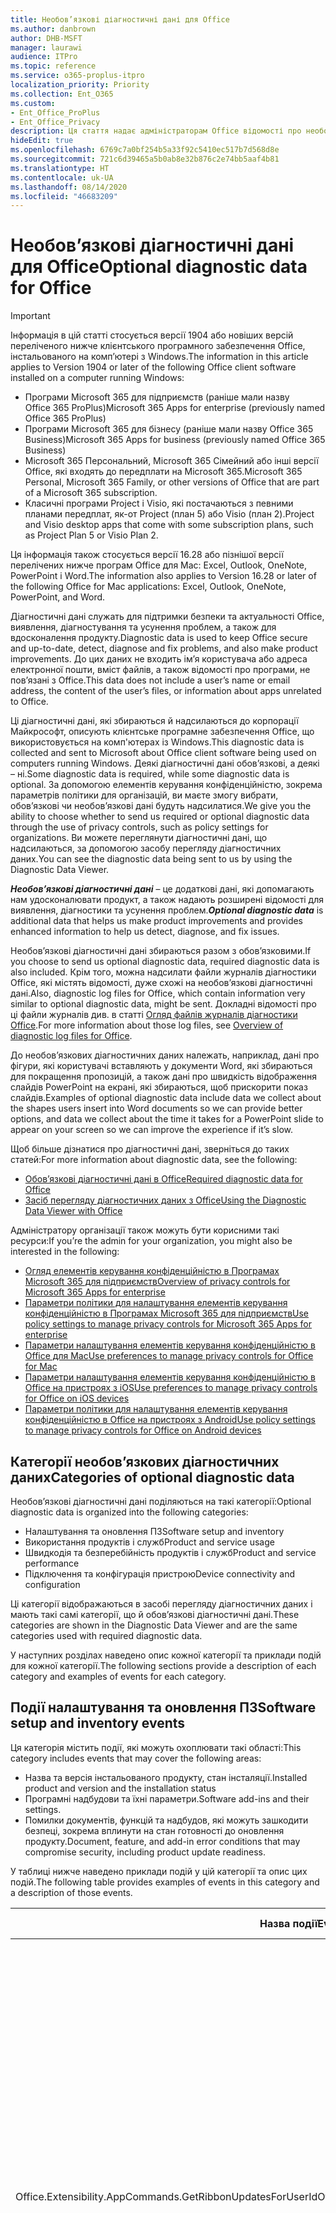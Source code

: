 ```yaml
---
title: Необов’язкові діагностичні дані для Office
ms.author: danbrown
author: DHB-MSFT
manager: laurawi
audience: ITPro
ms.topic: reference
ms.service: o365-proplus-itpro
localization_priority: Priority
ms.collection: Ent_O365
ms.custom:
- Ent_Office_ProPlus
- Ent_Office_Privacy
description: Ця стаття надає адміністраторам Office відомості про необов’язкові діагностичні дані в Office, зокрема приклади деяких подій.
hideEdit: true
ms.openlocfilehash: 6769c7a0bf254b5a33f92c5410ec517b7d568d8e
ms.sourcegitcommit: 721c6d39465a5b0ab8e32b876c2e74bb5aaf4b81
ms.translationtype: HT
ms.contentlocale: uk-UA
ms.lasthandoff: 08/14/2020
ms.locfileid: "46683209"
---
```

# <a name="optional-diagnostic-data-for-office"></a><span data-ttu-id="6930e-103">Необов’язкові діагностичні дані для Office</span><span class="sxs-lookup"><span data-stu-id="6930e-103">Optional diagnostic data for Office</span></span>

> [!IMPORTANT]
> <span data-ttu-id="6930e-104">Інформація в цій статті стосується версії 1904 або новіших версій переліченого нижче клієнтського програмного забезпечення Office, інстальованого на комп’ютері з Windows.</span><span class="sxs-lookup"><span data-stu-id="6930e-104">The information in this article applies to Version 1904 or later of the following Office client software installed on a computer running Windows:</span></span>
> - <span data-ttu-id="6930e-105">Програми Microsoft 365 для підприємств (раніше мали назву Office 365 ProPlus)</span><span class="sxs-lookup"><span data-stu-id="6930e-105">Microsoft 365 Apps for enterprise (previously named Office 365 ProPlus)</span></span>
> - <span data-ttu-id="6930e-106">Програми Microsoft 365 для бізнесу (раніше мали назву Office 365 Business)</span><span class="sxs-lookup"><span data-stu-id="6930e-106">Microsoft 365 Apps for business (previously named Office 365 Business)</span></span>
> - <span data-ttu-id="6930e-107">Microsoft 365 Персональний, Microsoft 365 Сімейний або інші версії Office, які входять до передплати на Microsoft 365.</span><span class="sxs-lookup"><span data-stu-id="6930e-107">Microsoft 365 Personal, Microsoft 365 Family, or other versions of Office that are part of a Microsoft 365 subscription.</span></span>
> - <span data-ttu-id="6930e-108">Класичні програми Project і Visio, які постачаються з певними планами передплат, як-от Project (план 5) або Visio (план 2).</span><span class="sxs-lookup"><span data-stu-id="6930e-108">Project and Visio desktop apps that come with some subscription plans, such as Project Plan 5 or Visio Plan 2.</span></span>
>
> <span data-ttu-id="6930e-109">Ця інформація також стосується версії 16.28 або пізнішої версії перелічених нижче програм Office для Mac: Excel, Outlook, OneNote, PowerPoint і Word.</span><span class="sxs-lookup"><span data-stu-id="6930e-109">The information also applies to Version 16.28 or later of the following Office for Mac applications: Excel, Outlook, OneNote, PowerPoint, and Word.</span></span>

<span data-ttu-id="6930e-110">Діагностичні дані служать для підтримки безпеки та актуальності Office, виявлення, діагностування та усунення проблем, а також для вдосконалення продукту.</span><span class="sxs-lookup"><span data-stu-id="6930e-110">Diagnostic data is used to keep Office secure and up-to-date, detect, diagnose and fix problems, and also make product improvements.</span></span> <span data-ttu-id="6930e-111">До цих даних не входить ім’я користувача або адреса електронної пошти, вміст файлів, а також відомості про програми, не пов’язані з Office.</span><span class="sxs-lookup"><span data-stu-id="6930e-111">This data does not include a user’s name or email address, the content of the user’s files, or information about apps unrelated to Office.</span></span>

<span data-ttu-id="6930e-112">Ці діагностичні дані, які збираються й надсилаються до корпорації Майкрософт, описують клієнтське програмне забезпечення Office, що використовується на комп'ютерах із Windows.</span><span class="sxs-lookup"><span data-stu-id="6930e-112">This diagnostic data is collected and sent to Microsoft about Office client software being used on computers running Windows.</span></span> <span data-ttu-id="6930e-113">Деякі діагностичні дані обов’язкові, а деякі – ні.</span><span class="sxs-lookup"><span data-stu-id="6930e-113">Some diagnostic data is required, while some diagnostic data is optional.</span></span> <span data-ttu-id="6930e-114">За допомогою елементів керування конфіденційністю, зокрема параметрів політики для організацій, ви маєте змогу вибрати, обов’язкові чи необов’язкові дані будуть надсилатися.</span><span class="sxs-lookup"><span data-stu-id="6930e-114">We give you the ability to choose whether to send us required or optional diagnostic data through the use of privacy controls, such as policy settings for organizations.</span></span> <span data-ttu-id="6930e-115">Ви можете переглянути діагностичні дані, що надсилаються, за допомогою засобу перегляду діагностичних даних.</span><span class="sxs-lookup"><span data-stu-id="6930e-115">You can see the diagnostic data being sent to us by using the Diagnostic Data Viewer.</span></span>

<span data-ttu-id="6930e-116">***Необов’язкові діагностичні дані*** – це додаткові дані, які допомагають нам удосконалювати продукт, а також надають розширені відомості для виявлення, діагностики та усунення проблем.</span><span class="sxs-lookup"><span data-stu-id="6930e-116">***Optional diagnostic data*** is additional data that helps us make product improvements and provides enhanced information to help us detect, diagnose, and fix issues.</span></span>

<span data-ttu-id="6930e-117">Необов’язкові діагностичні дані збираються разом з обов’язковими.</span><span class="sxs-lookup"><span data-stu-id="6930e-117">If you choose to send us optional diagnostic data, required diagnostic data is also included.</span></span> <span data-ttu-id="6930e-118">Крім того, можна надсилати файли журналів діагностики Office, які містять відомості, дуже схожі на необов’язкові діагностичні дані.</span><span class="sxs-lookup"><span data-stu-id="6930e-118">Also, diagnostic log files for Office, which contain information very similar to optional diagnostic data, might be sent.</span></span> <span data-ttu-id="6930e-119">Докладні відомості про ці файли журналів див. в статті [Огляд файлів журналів діагностики Office](https://support.microsoft.com/office/fba86aac-70dc-4858-ae1f-ec2034346cdf).</span><span class="sxs-lookup"><span data-stu-id="6930e-119">For more information about those log files, see [Overview of diagnostic log files for Office](https://support.microsoft.com/office/fba86aac-70dc-4858-ae1f-ec2034346cdf).</span></span>

<span data-ttu-id="6930e-120">До необов’язкових діагностичних даних належать, наприклад, дані про фігури, які користувачі вставляють у документи Word, які збираються для покращення пропозицій, а також дані про швидкість відображення слайдів PowerPoint на екрані, які збираються, щоб прискорити показ слайдів.</span><span class="sxs-lookup"><span data-stu-id="6930e-120">Examples of optional diagnostic data include data we collect about the shapes users insert into Word documents so we can provide better options, and data we collect about the time it takes for a PowerPoint slide to appear on your screen so we can improve the experience if it’s slow.</span></span>

<span data-ttu-id="6930e-121">Щоб більше дізнатися про діагностичні дані, зверніться до таких статей:</span><span class="sxs-lookup"><span data-stu-id="6930e-121">For more information about diagnostic data, see the following:</span></span>

- [<span data-ttu-id="6930e-122">Обов’язкові діагностичні дані в Office</span><span class="sxs-lookup"><span data-stu-id="6930e-122">Required diagnostic data for Office</span></span>](required-diagnostic-data.md)
- [<span data-ttu-id="6930e-123">Засіб перегляду діагностичних даних з Office</span><span class="sxs-lookup"><span data-stu-id="6930e-123">Using the Diagnostic Data Viewer with Office</span></span>](https://support.office.com/article/cf761ce9-d805-4c60-a339-4e07f3182855)

<span data-ttu-id="6930e-124">Адміністратору організації також можуть бути корисними такі ресурси:</span><span class="sxs-lookup"><span data-stu-id="6930e-124">If you’re the admin for your organization, you might also be interested in the following:</span></span>

- [<span data-ttu-id="6930e-125">Огляд елементів керування конфіденційністю в Програмах Microsoft 365 для підприємств</span><span class="sxs-lookup"><span data-stu-id="6930e-125">Overview of privacy controls for Microsoft 365 Apps for enterprise</span></span>](overview-privacy-controls.md)
- [<span data-ttu-id="6930e-126">Параметри політики для налаштування елементів керування конфіденційністю в Програмах Microsoft 365 для підприємств</span><span class="sxs-lookup"><span data-stu-id="6930e-126">Use policy settings to manage privacy controls for Microsoft 365 Apps for enterprise</span></span>](manage-privacy-controls.md)
- [<span data-ttu-id="6930e-127">Параметри налаштування елементів керування конфіденційністю в Office для Mac</span><span class="sxs-lookup"><span data-stu-id="6930e-127">Use preferences to manage privacy controls for Office for Mac</span></span>](mac-privacy-preferences.md)
- [<span data-ttu-id="6930e-128">Параметри налаштування елементів керування конфіденційністю в Office на пристроях з iOS</span><span class="sxs-lookup"><span data-stu-id="6930e-128">Use preferences to manage privacy controls for Office on iOS devices</span></span>](ios-privacy-preferences.md)
- [<span data-ttu-id="6930e-129">Параметри політики для налаштування елементів керування конфіденційністю в Office на пристроях з Android</span><span class="sxs-lookup"><span data-stu-id="6930e-129">Use policy settings to manage privacy controls for Office on Android devices</span></span>](android-privacy-controls.md)

## <a name="categories-of-optional-diagnostic-data"></a><span data-ttu-id="6930e-130">Категорії необов’язкових діагностичних даних</span><span class="sxs-lookup"><span data-stu-id="6930e-130">Categories of optional diagnostic data</span></span>

<span data-ttu-id="6930e-131">Необов’язкові діагностичні дані поділяються на такі категорії:</span><span class="sxs-lookup"><span data-stu-id="6930e-131">Optional diagnostic data is organized into the following categories:</span></span>

- <span data-ttu-id="6930e-132">Налаштування та оновлення ПЗ</span><span class="sxs-lookup"><span data-stu-id="6930e-132">Software setup and inventory</span></span>
- <span data-ttu-id="6930e-133">Використання продуктів і служб</span><span class="sxs-lookup"><span data-stu-id="6930e-133">Product and service usage</span></span>
- <span data-ttu-id="6930e-134">Швидкодія та безперебійність продуктів і служб</span><span class="sxs-lookup"><span data-stu-id="6930e-134">Product and service performance</span></span>
- <span data-ttu-id="6930e-135">Підключення та конфігурація пристрою</span><span class="sxs-lookup"><span data-stu-id="6930e-135">Device connectivity and configuration</span></span>

<span data-ttu-id="6930e-136">Ці категорії відображаються в засобі перегляду діагностичних даних і мають такі самі категорії, що й обов’язкові діагностичні дані.</span><span class="sxs-lookup"><span data-stu-id="6930e-136">These categories are shown in the Diagnostic Data Viewer and are the same categories used with required diagnostic data.</span></span>

<span data-ttu-id="6930e-137">У наступних розділах наведено опис кожної категорії та приклади подій для кожної категорії.</span><span class="sxs-lookup"><span data-stu-id="6930e-137">The following sections provide a description of each category and examples of events for each category.</span></span>

## <a name="software-setup-and-inventory-events"></a><span data-ttu-id="6930e-138">Події налаштування та оновлення ПЗ</span><span class="sxs-lookup"><span data-stu-id="6930e-138">Software setup and inventory events</span></span>

<span data-ttu-id="6930e-139">Ця категорія містить події, які можуть охоплювати такі області:</span><span class="sxs-lookup"><span data-stu-id="6930e-139">This category includes events that may cover the following areas:</span></span>

- <span data-ttu-id="6930e-140">Назва та версія інстальованого продукту, стан інсталяції.</span><span class="sxs-lookup"><span data-stu-id="6930e-140">Installed product and version and the installation status</span></span>
- <span data-ttu-id="6930e-141">Програмні надбудови та їхні параметри.</span><span class="sxs-lookup"><span data-stu-id="6930e-141">Software add-ins and their settings.</span></span>
- <span data-ttu-id="6930e-142">Помилки документів, функцій та надбудов, які можуть зашкодити безпеці, зокрема вплинути на стан готовності до оновлення продукту.</span><span class="sxs-lookup"><span data-stu-id="6930e-142">Document, feature, and add-in error conditions that may compromise security, including product update readiness.</span></span>

<span data-ttu-id="6930e-143">У таблиці нижче наведено приклади подій у цій категорії та опис цих подій.</span><span class="sxs-lookup"><span data-stu-id="6930e-143">The following table provides examples of events in this category and a description of those events.</span></span>

| <span data-ttu-id="6930e-144">**Назва події**</span><span class="sxs-lookup"><span data-stu-id="6930e-144">**Event name**</span></span>   | <span data-ttu-id="6930e-145">**Опис події**</span><span class="sxs-lookup"><span data-stu-id="6930e-145">**Event description**</span></span>  |
| ---- | ---- |
| <span data-ttu-id="6930e-146">Office.Extensibility.AppCommands.GetRibbonUpdatesForUserId</span><span class="sxs-lookup"><span data-stu-id="6930e-146">Office.Extensibility.AppCommands.GetRibbonUpdatesForUserId</span></span> | <span data-ttu-id="6930e-147">Ця подія вказує, чи успішно відбувається оновлення стрічки в інтерфейсі користувача Word, коли користувач заходить в інший обліковий запис.</span><span class="sxs-lookup"><span data-stu-id="6930e-147">This event indicates whether Word successfully updates the Ribbon in the Word User Interface when the user changes their identity.</span></span> <span data-ttu-id="6930e-148">Ми використовуємо цю подію для виявлення неправильного налаштування та інших проблем, які можуть вплинути на інтерфейс користувача Office.</span><span class="sxs-lookup"><span data-stu-id="6930e-148">We use this event to detect incorrect setup and other issues that would affect the Office user interface.</span></span> |
| <span data-ttu-id="6930e-149">Office.Extensibility.AppCommands.AppCmdInstall</span><span class="sxs-lookup"><span data-stu-id="6930e-149">Office.Extensibility.AppCommands.AppCmdInstall</span></span>   | <span data-ttu-id="6930e-150">Ця подія містить відомості про надбудову Office, інстальовану користувачем, зокрема ідентифікатор програми, збірку та версію операційної системи, успішність і тривалість інсталяції.</span><span class="sxs-lookup"><span data-stu-id="6930e-150">This event provides information about the Office add-in that the user has installed, including app ID, operating system build and version, success of installation, and duration of install.</span></span>  |

## <a name="product-and-service-usage-events"></a><span data-ttu-id="6930e-151">Події використання продуктів і служб</span><span class="sxs-lookup"><span data-stu-id="6930e-151">Product and service usage events</span></span>

<span data-ttu-id="6930e-152">Ця категорія містить події, які можуть охоплювати такі області:</span><span class="sxs-lookup"><span data-stu-id="6930e-152">This category includes events that may cover the following areas:</span></span>

- <span data-ttu-id="6930e-153">Успішність функціонування програми.</span><span class="sxs-lookup"><span data-stu-id="6930e-153">Success of application functionality.</span></span> <span data-ttu-id="6930e-154">Обмежується операціями відкривання та закривання програм і документів, редагування файлів і спільного доступу до файлів (спільної роботи).</span><span class="sxs-lookup"><span data-stu-id="6930e-154">Limited to opening and closing of the application and documents, file editing, and file sharing (collaboration).</span></span>
- <span data-ttu-id="6930e-155">Визначення, чи сталися події конкретних функцій, таких як запуск або припинення, а також чи працює ця функція.</span><span class="sxs-lookup"><span data-stu-id="6930e-155">Determination if specific feature events have occurred, such as start or stop, and if feature is running.</span></span>
- <span data-ttu-id="6930e-156">Функції спеціальних можливостей Office</span><span class="sxs-lookup"><span data-stu-id="6930e-156">Office accessibility features</span></span>

<span data-ttu-id="6930e-157">У таблиці нижче наведено приклади подій у цій категорії та опис цих подій.</span><span class="sxs-lookup"><span data-stu-id="6930e-157">The following table provides examples of events in this category and a description of those events.</span></span>

| <span data-ttu-id="6930e-158">**Назва події**</span><span class="sxs-lookup"><span data-stu-id="6930e-158">**Event name**</span></span>   | <span data-ttu-id="6930e-159">**Опис події**</span><span class="sxs-lookup"><span data-stu-id="6930e-159">**Event description**</span></span>  |
| ------ | ------- |
| <span data-ttu-id="6930e-160">Office.Word.Commanding.Highlight</span><span class="sxs-lookup"><span data-stu-id="6930e-160">Office.Word.Commanding.Highlight</span></span>  | <span data-ttu-id="6930e-161">Ця подія вказує, що у Word було виконано команду виділення тексту.</span><span class="sxs-lookup"><span data-stu-id="6930e-161">This event indicates Word has executed the command to highlight text.</span></span> <span data-ttu-id="6930e-162">Ми використовуємо цю подію для виявлення помилок у команді виділення тексту.</span><span class="sxs-lookup"><span data-stu-id="6930e-162">We use this event to detect errors in the text-highlight command.</span></span>  |
| <span data-ttu-id="6930e-163">Office.Translator.AddInLoaded</span><span class="sxs-lookup"><span data-stu-id="6930e-163">Office.Translator.AddInLoaded</span></span>   | <span data-ttu-id="6930e-164">Підтвердження того, чи функцію перекладача успішно завантажено й відображено інтерфейс.</span><span class="sxs-lookup"><span data-stu-id="6930e-164">A heartbeat to indicate that the translator feature has been loaded and rendered successfully.</span></span>  |
| <span data-ttu-id="6930e-165">Office.Graphics.GVizInsertShape</span><span class="sxs-lookup"><span data-stu-id="6930e-165">Office.Graphics.GVizInsertShape</span></span> |<span data-ttu-id="6930e-166">Відстежує використання функції вставлення фігур у Word, а також указує, фігури якого типу вставлено та з якого джерела.</span><span class="sxs-lookup"><span data-stu-id="6930e-166">Tracks the usage of the Insert Shape feature in Word and also reports details of types of shapes inserted and from which source.</span></span>| 
| <span data-ttu-id="6930e-167">Office.PowerPoint.PPT.Desktop.SummaryZoomInsertionRule</span><span class="sxs-lookup"><span data-stu-id="6930e-167">Office.PowerPoint.PPT.Desktop.SummaryZoomInsertionRule</span></span>   | <span data-ttu-id="6930e-168">Ця подія визначає, чи присутні в документі будь-які розділи, коли користувач вставляє інтерактивний зміст, а також чи видаляє користувач наявні розділи.</span><span class="sxs-lookup"><span data-stu-id="6930e-168">This event determines if there are any sections present in a document when the user is inserting Summary Zoom and if the user chooses to delete existing sections.</span></span> |
| <span data-ttu-id="6930e-169">Office.Security.SecureReaderHost.ProtectedViewValidation</span><span class="sxs-lookup"><span data-stu-id="6930e-169">Office.Security.SecureReaderHost.ProtectedViewValidation</span></span> | <span data-ttu-id="6930e-170">Відстежує, коли та з якою метою відкривають файл у безпечному поданні.</span><span class="sxs-lookup"><span data-stu-id="6930e-170">Tracks when and why a file is opened in Protected View.</span></span> <span data-ttu-id="6930e-171">Використовується для виявлення ситуацій, коли безпечне подання не активується належним чином, щоб забезпечити правильну роботу функції.</span><span class="sxs-lookup"><span data-stu-id="6930e-171">Used to diagnose conditions where Protected View may not be correctly triggered to ensure the feature is working properly.</span></span> |

## <a name="product-and-service-performance-events"></a><span data-ttu-id="6930e-172">Події швидкодії та безперебійності продуктів і служб</span><span class="sxs-lookup"><span data-stu-id="6930e-172">Product and service performance events</span></span>

<span data-ttu-id="6930e-173">Ця категорія містить події, які можуть охоплювати такі області:</span><span class="sxs-lookup"><span data-stu-id="6930e-173">This category includes events that may cover the following areas:</span></span>

- <span data-ttu-id="6930e-174">Неочікуване закриття (аварійне завершення роботи) програми та стан програми на цей момент.</span><span class="sxs-lookup"><span data-stu-id="6930e-174">Unexpected application exits (crashes) and the state of the application when that happens.</span></span>
- <span data-ttu-id="6930e-175">Повільна або погана робота, коли програма запускається чи відкривається файл.</span><span class="sxs-lookup"><span data-stu-id="6930e-175">Poor response time or performance for scenarios such as application start up or opening a file.</span></span>
- <span data-ttu-id="6930e-176">Помилки функціоналу та взаємодії з користувачем.</span><span class="sxs-lookup"><span data-stu-id="6930e-176">Errors in functionality of a feature or user experience.</span></span>

<span data-ttu-id="6930e-177">У таблиці нижче наведено приклади подій у цій категорії та опис цих подій.</span><span class="sxs-lookup"><span data-stu-id="6930e-177">The following table provides examples of events in this category and a description of those events.</span></span>

| <span data-ttu-id="6930e-178">**Назва події**</span><span class="sxs-lookup"><span data-stu-id="6930e-178">**Event name**</span></span>    | <span data-ttu-id="6930e-179">**Опис події**</span><span class="sxs-lookup"><span data-stu-id="6930e-179">**Event description**</span></span>   |
| --------------- | -------------- |
| <span data-ttu-id="6930e-180">Office.Word.Word.CoreSaveTime100ns</span><span class="sxs-lookup"><span data-stu-id="6930e-180">Office.Word.Word.CoreSaveTime100ns</span></span>     | <span data-ttu-id="6930e-181">Ця подія реєструє швидкість збереження документа програмою Word.</span><span class="sxs-lookup"><span data-stu-id="6930e-181">This event logs the performance of a document save activity by Word.</span></span> <span data-ttu-id="6930e-182">Ми використовуємо цю подію, щоб виявляти помилки та проблеми зі швидкодією під час збереження документів у Word.</span><span class="sxs-lookup"><span data-stu-id="6930e-182">We use this event to detect errors and performance issues in the Word save document activity.</span></span>|
| <span data-ttu-id="6930e-183">Office.Identity.SignInForWamAccountAad</span><span class="sxs-lookup"><span data-stu-id="6930e-183">Office.Identity.SignInForWamAccountAad</span></span>  | <span data-ttu-id="6930e-184">Ця подія фіксується, коли користувач входить до облікового запису Azure Active Directory через бібліотеку диспетчера облікових записів в Інтернеті (WAM).</span><span class="sxs-lookup"><span data-stu-id="6930e-184">This event is sent when a user is signed in to an Azure Active Directory account with Web Account Manager (WAM) library.</span></span> <span data-ttu-id="6930e-185">Ця подія надсилає метадані, як-от AppName, AppVersion і код помилки в разі невдачі.</span><span class="sxs-lookup"><span data-stu-id="6930e-185">This event sends metadata such as AppName, AppVersion, and ErrorCode if the event failed.</span></span> |
| <span data-ttu-id="6930e-186">Office.PowerPoint.PPT.Desktop.FileOpen.FirstSlideMasterThumbnailRenderTime</span><span class="sxs-lookup"><span data-stu-id="6930e-186">Office.PowerPoint.PPT.Desktop.FileOpen.FirstSlideMasterThumbnailRenderTime</span></span> | <span data-ttu-id="6930e-187">Ця подія повідомляє про загальний час, необхідний для виводу на екран першого ескізу зразка слайдів у PowerPoint.</span><span class="sxs-lookup"><span data-stu-id="6930e-187">This event collects the length of time it takes to render the first slide master thumbnail in PowerPoint.</span></span>  |
| <span data-ttu-id="6930e-188">Office.Extensibility.Diagnostics</span><span class="sxs-lookup"><span data-stu-id="6930e-188">Office.Extensibility.Diagnostics</span></span>   | <span data-ttu-id="6930e-189">Ця подія надає загальні діагностичні відомості про надбудови Office, як-от звіти про аварійне завершення роботи для потреб налагодження.</span><span class="sxs-lookup"><span data-stu-id="6930e-189">This event provides general diagnostic information for Office add-ins, such as crash reports for debugging.</span></span>|

## <a name="device-connectivity-and-configuration-events"></a><span data-ttu-id="6930e-190">Події підключення та конфігурації пристрою</span><span class="sxs-lookup"><span data-stu-id="6930e-190">Device connectivity and configuration events</span></span>

<span data-ttu-id="6930e-191">Ця категорія містить події, які можуть охоплювати такі області:</span><span class="sxs-lookup"><span data-stu-id="6930e-191">This category includes events that may cover the following areas:</span></span>

- <span data-ttu-id="6930e-192">Стан підключення до мережі та параметри пристрою, наприклад пам’ять.</span><span class="sxs-lookup"><span data-stu-id="6930e-192">Network connection state and device settings, such as memory.</span></span>

<span data-ttu-id="6930e-193">У таблиці нижче наведено приклади подій у цій категорії та опис цих подій.</span><span class="sxs-lookup"><span data-stu-id="6930e-193">The following table provides examples of events in this category and a description of those events.</span></span>

| <span data-ttu-id="6930e-194">**Назва події**</span><span class="sxs-lookup"><span data-stu-id="6930e-194">**Event name**</span></span>                    | <span data-ttu-id="6930e-195">**Опис події**</span><span class="sxs-lookup"><span data-stu-id="6930e-195">**Event description**</span></span>                                                                                                                                                     |
| ------ | ----- |
| <span data-ttu-id="6930e-196">Office.Graphics.ArtViewValidate</span><span class="sxs-lookup"><span data-stu-id="6930e-196">Office.Graphics.ArtViewValidate</span></span> | <span data-ttu-id="6930e-197">Ця подія реєструє підтвердження результатів графічного подання, яке підтримує графічний інтерфейс користувача.</span><span class="sxs-lookup"><span data-stu-id="6930e-197">This event logs validation the results of Graphics View that supports Graphics User Interface.</span></span> <span data-ttu-id="6930e-198">Ми використовуємо цю подію, щоб збирати дані про використання й помилки цифрової обробки графіки.</span><span class="sxs-lookup"><span data-stu-id="6930e-198">We use the event to collect usage and error data about graphics rendering.</span></span> |
| <span data-ttu-id="6930e-199">Office.Graphics.ARCExceptionScope</span><span class="sxs-lookup"><span data-stu-id="6930e-199">Office.Graphics.ARCExceptionScope</span></span> | <span data-ttu-id="6930e-200">Ця подія відстежує помилки, про які повідомляє система цифрової обробки.</span><span class="sxs-lookup"><span data-stu-id="6930e-200">This event tracks rendering failures coming from the rendering engine.</span></span> |
| <span data-ttu-id="6930e-201">Office.Extensibility.ODPLatency</span><span class="sxs-lookup"><span data-stu-id="6930e-201">Office.Extensibility.ODPLatency</span></span>   | <span data-ttu-id="6930e-202">Ця подія надає відомості про підключення користувача до мережі та швидкість підключення.</span><span class="sxs-lookup"><span data-stu-id="6930e-202">This event provides information about the user’s network connection and speed.</span></span>     |
